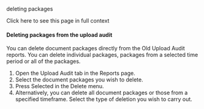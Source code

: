 deleting packages

Click here to see this page in full context

####  Deleting packages from the upload audit

You can delete document packages directly from the Old Upload Audit reports.
You can delete individual packages, packages from a selected time period or
all of the packages.

  1. Open the Upload Audit tab in the Reports page. 
  2. Select the document packages you wish to delete. 
  3. Press Selected in the Delete menu. 
  4. Alternatively, you can delete all document packages or those from a specified timeframe. Select the type of deletion you wish to carry out. 


